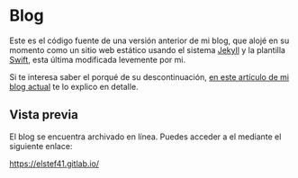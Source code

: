 # Blog

Este es el código fuente de una versión anterior de mi blog, que alojé en su momento como un sitio web estático usando el sistema [Jekyll](http://jekyllrb.com/) y la plantilla [Swift](https://github.com/pranavrajs/swift), esta última modificada levemente por mi.


Si te interesa saber el porqué de su descontinuación, [en este artículo de mi blog actual](https://www.elstef41.com/2019/11/nuevo-blog-de-nuevo.html) te lo explico en detalle.

## Vista previa
El blog se encuentra archivado en línea. Puedes acceder a el mediante el siguiente enlace:

https://elstef41.gitlab.io/
